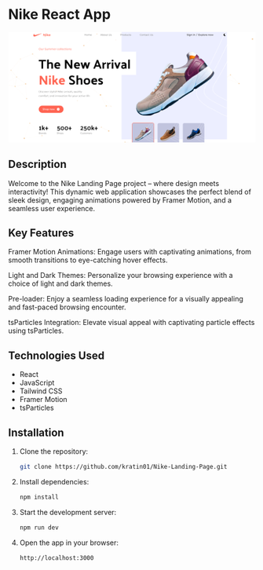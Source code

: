 # Nike React App

![App Screenshot](Nike.png)

## Description

Welcome to the Nike Landing Page project – where design meets interactivity! This dynamic web application showcases the perfect blend of sleek design, engaging animations powered by Framer Motion, and a seamless user experience.

## Key Features
Framer Motion Animations: Engage users with captivating animations, from smooth transitions to eye-catching hover effects.

Light and Dark Themes: Personalize your browsing experience with a choice of light and dark themes.

Pre-loader: Enjoy a seamless loading experience for a visually appealing and fast-paced browsing encounter.

tsParticles Integration: Elevate visual appeal with captivating particle effects using tsParticles.

## Technologies Used

- React
- JavaScript
- Tailwind CSS
- Framer Motion
- tsParticles


## Installation

1. Clone the repository:

   ```bash
   git clone https://github.com/kratin01/Nike-Landing-Page.git
   ```

2. Install dependencies:

   ```bash
   npm install
   ```

3. Start the development server:

   ```bash
   npm run dev
   ```

4. Open the app in your browser:

   ```bash
   http://localhost:3000
   ```
